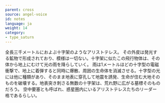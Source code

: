 ```yaml
---
parent: cross
source: angel-voice
id: notes
language: ja
weight: 14
category:
- type_saturn
---
```


全長三千メートルにおよぶ十字架のようなアリストテレス。
その外皮は発光する鉱物で形成されており、模様は一切ない。十字架に似たこの飛行物体は、その体から地上にむけて光の雨を降らしていく。
雨は1メートルほどの十字型の電磁衝撃で、地上に着弾すると同時に爆散、周囲の生命体を消滅させる。十字型の光には他に種類があり、そのまま地表に穿孔して地震を誘発、生命が住む大地そのものを破壊する。地表突き刺さる無数の十字架は、荒れ野に広がる墓標そのものだろう。
空中要塞とも呼ばれ、惑星圏内にいるアリストテレスたちのリーダー格であるらしい。
